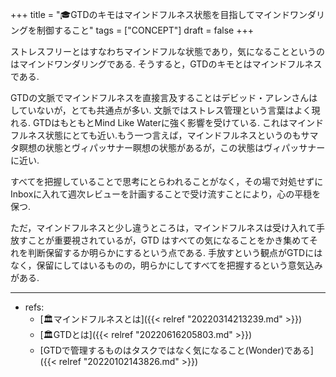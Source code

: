 +++
title = "🎓GTDのキモはマインドフルネス状態を目指してマインドワンダリングを制御すること"
tags = ["CONCEPT"]
draft = false
+++

ストレスフリーとはすなわちマインドフルな状態であり，気になることというのはマインドワンダリングである. そうすると，GTDのキモとはマインドフルネスである.

GTDの文脈でマインドフルネスを直接言及することはデビッド・アレンさんはしていないが，とても共通点が多い. 文脈ではストレス管理という言葉はよく現れる. GTDはもともとMind Like Waterに強く影響を受けている. これはマインドフルネス状態にとても近い.もう一つ言えば，マインドフルネスというのもサマタ瞑想の状態とヴィパッサナー瞑想の状態があるが，この状態はヴィパッサナーに近い.

すべてを把握していることで思考にとらわれることがなく，その場で対処せずにInboxに入れて週次レビューを計画することで受け流すことにより，心の平穏を保つ.

ただ，マインドフルネスと少し違うところは，マインドフルネスは受け入れて手放すことが重要視されているが，GTD はすべての気になることをかき集めてそれを判断保留するか明らかにするという点である. 手放すという観点がGTDにはなく，保留にしてはいるものの，明らかにしてすべてを把握するという意気込みがある.

---

-   refs:
    -   [🏛マインドフルネスとは]({{< relref "20220314213239.md" >}})
    -   [🏛GTDとは]({{< relref "20220616205803.md" >}})
    -   [GTDで管理するものはタスクではなく気になること(Wonder)である]({{< relref "20220102143826.md" >}})
